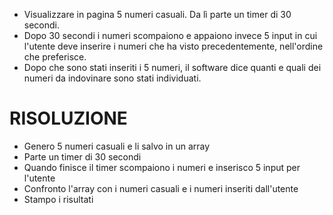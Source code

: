 - Visualizzare in pagina 5 numeri casuali. Da lì parte un timer di 30 secondi.
- Dopo 30 secondi i numeri scompaiono e appaiono invece 5 input in cui l'utente deve inserire i numeri che ha visto precedentemente, nell'ordine che preferisce.
- Dopo che sono stati inseriti i 5 numeri, il software dice quanti e quali dei numeri da indovinare sono stati individuati.

# RISOLUZIONE
- Genero 5 numeri casuali e li salvo in un array
- Parte un timer di 30 secondi
- Quando finisce il timer scompaiono i numeri e inserisco 5 input per l'utente
- Confronto l'array con i numeri casuali e i numeri inseriti dall'utente
- Stampo i risultati